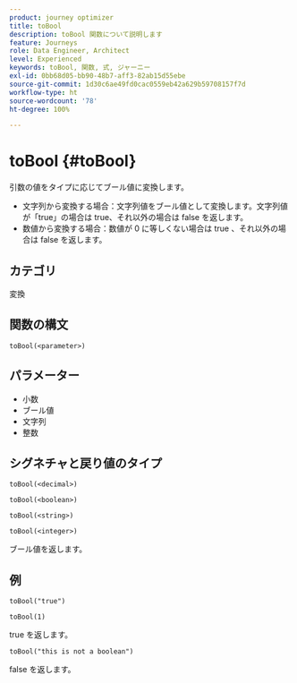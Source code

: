 ```yaml
---
product: journey optimizer
title: toBool
description: toBool 関数について説明します
feature: Journeys
role: Data Engineer, Architect
level: Experienced
keywords: toBool, 関数, 式, ジャーニー
exl-id: 0bb68d05-bb90-48b7-aff3-82ab15d55ebe
source-git-commit: 1d30c6ae49fd0cac0559eb42a629b59708157f7d
workflow-type: ht
source-wordcount: '78'
ht-degree: 100%

---
```


# toBool {#toBool}

引数の値をタイプに応じてブール値に変換します。

* 文字列から変換する場合：文字列値をブール値として変換します。文字列値が「true」の場合は true、それ以外の場合は false を返します。
* 数値から変換する場合：数値が 0 に等しくない場合は true 、それ以外の場合は false を返します。

## カテゴリ

変換

## 関数の構文

`toBool(<parameter>)`

## パラメーター

* 小数
* ブール値
* 文字列
* 整数

## シグネチャと戻り値のタイプ

`toBool(<decimal>)`

`toBool(<boolean>)`

`toBool(<string>)`

`toBool(<integer>)`

ブール値を返します。

## 例

`toBool("true")`

`toBool(1)`

true を返します。

`toBool("this is not a boolean")`

false を返します。
